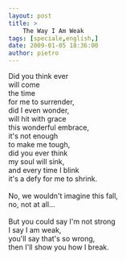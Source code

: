 ```yaml
---
layout: post
title: >
    The Way I Am Weak
tags: [speciale,english,]
date: 2009-01-05 18:36:00
author: pietro
---
```

Did you think ever<br/>will come<br/>the time<br/>for me to surrender,<br/>did I even wonder,<br/>will hit with grace<br/>this wonderful embrace,<br/>it's not enough<br/>to make me tough,<br/>did you ever think<br/>my soul will sink,<br/>and every time I blink<br/>it's a defy for me to shrink.<br/><br/>No, we wouldn't imagine this fall,<br/>no, not at all...<br/><br/>But you could say I'm not strong<br/>I say I am weak,<br/>you'll say that's so wrong,<br/>then I'll show you how I break.
